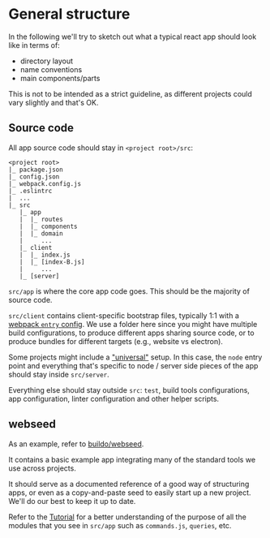 # General structure

In the following we'll try to sketch out what a typical react app should look like in terms of:
- directory layout
- name conventions
- main components/parts

This is not to be intended as a strict guideline, as different projects could vary slightly and that's OK.

## Source code

All app source code should stay in `<project root>/src`:
```
<project root>
|_ package.json
|_ config.json
|_ webpack.config.js
|_ .eslintrc
|  ...
|_ src
   |_ app
   |  |_ routes
   |  |_ components
   |  |_ domain
   |     ...
   |_ client
   |  |_ index.js
   |  |_ [index-B.js]
   |     ...
   |_ [server]
```

`src/app` is where the core app code goes. This should be the majority of source code.

`src/client` contains client-specific bootstrap files, typically 1:1 with a [webpack `entry` config](https://webpack.github.io/docs/configuration.html#entry). We use a folder here since you might have multiple build configurations, to produce different apps sharing source code, or to produce bundles for different targets (e.g., website vs electron).

Some projects might include a ["universal"](https://medium.com/@mjackson/universal-javascript-4761051b7ae9#.yzqdrsdd0) setup. In this case, the `node` entry point and everything that's specific to node / server side pieces of the app should stay inside `src/server`.

Everything else should stay outside `src`: `test`, build tools configurations, app configuration, linter configuration and other helper scripts.

## webseed

As an example, refer to [buildo/webseed](https://github.com/buildo/webseed).

It contains a basic example app integrating many of the standard tools we use across projects.

It should serve as a documented reference of a good way of structuring apps, or even as a copy-and-paste seed to easily start up a new project. We'll do our best to keep it up to date.

Refer to the [Tutorial](../5.tutorial.md) for a better understanding of the purpose of all the modules that you see in `src/app` such as `commands.js`, `queries`, etc.
